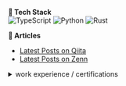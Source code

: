 **🔧 Tech Stack**  
![TypeScript](https://img.shields.io/badge/TypeScript-3178C6?style=for-the-badge&logo=typescript&logoColor=white)
![Python](https://img.shields.io/badge/Python-3776AB?style=for-the-badge&logo=python&logoColor=white)
![Rust](https://img.shields.io/badge/Rust-000000?style=for-the-badge&logo=rust&logoColor=white)

**📘 Articles**  
- [Latest Posts on Qiita](https://qiita.com/numekudi)
- [Latest Posts on Zenn](https://zenn.dev/numekudi)

<details>
<summary>work experience / certifications</summary>

## Cloud

- Google Cloud ACE
![Associate_Linkedin@2x](https://github.com/user-attachments/assets/a6b46185-82ce-46dc-b6ea-261e36acd268)

## Language
- Python 3 Data Analyst Certification

## Others
- Fundamental Information Technology Engineer
- CG-ARTS Image Processing Engineer: Expert

</details>
